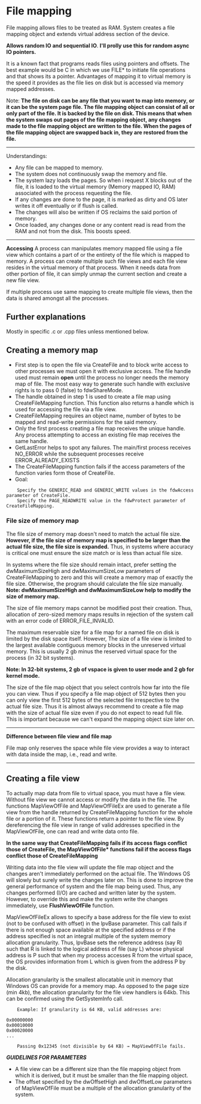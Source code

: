 # File mapping
File mapping allows files to be treated as RAM. System creates a file mapping object and extends virtual address section of the device.

**Allows random IO and sequential IO**.
**I'll prolly use this for random async IO pointers.**

It is a known fact that programs reads files using pointers and offsets. The best example would be C in which we use FILE* to initiate file operations and that shows its a pointer. Advantages of mapping it to virtual memory is the speed it provides as the file lies on disk but is accessed via memory mapped addresses.

Note: **The file on disk can be any file that you want to map into memory, or it can be the system page file. The file mapping object can consist of all or only part of the file. It is backed by the file on disk. This means that when the system swaps out pages of the file mapping object, any changes made to the file mapping object are written to the file. When the pages of the file mapping object are swapped back in, they are restored from the file.**

---

Understandings:

* Any file can be mapped to memory.
* The system does not continuously swap the memory and file.
* The system lazy loads the pages. So when i request X blocks out of the file, it is loaded to the virtual memory (Memory mapped IO, RAM) associated with the process requesting the file.
* If any changes are done to the page, it is marked as dirty and OS later writes it off eventually or if flush is called.
* The changes will also be written if OS reclaims the said portion of memory.
* Once loaded, any changes done or any content read is read from the RAM and not from the disk. This boosts speed.

---

**Accessing**
A process can manipulates memory mapped file using a file view which contains a part of or the entirety of the file which is mapped to memory. A process can create multiple such file views and each file view resides in the virtual memory of that process. When it needs data from other portion of file, it can simply unmap the current section and create a new file view.

If multiple process use same mapping to create multiple file views, then the data is shared amongst all the processes.

## Further explanations

Mostly in specific .c or .cpp files unless mentioned below.

## Creating a memory map

* First step is to open the file via CreateFile and to block write access to other processes we must open it with exclusive access. The file handle used must remain **open** until the process no longer needs the memory map of file. The most easy way to generate such handle with exclusive rights is to pass 0 (false) to fdwShareMode.
* The handle obtained in step 1 is used to create a file map using CreateFileMapping function. This function also returns a handle which is used for accessing the file via a file view.
* CreateFileMapping requires an object name, number of bytes to be mapped and read-write permissions for the said memory.
* Only the first process creating a file map receives the unique handle. Any process attempting to access an existing file map receives the same handle.
* GetLastError helps to spot any failures. The main/first process receives NO_ERROR while the subsequent processes receive ERROR_ALREADY_EXISTS
* The CreateFileMapping function fails if the access parameters of the function varies form those of CreateFile.
* Goal:
```
    Specify the GENERIC_READ and GENERIC_WRITE values in the fdwAccess parameter of CreateFile.
    Specify the PAGE_READWRITE value in the fdwProtect parameter of CreateFileMapping.
```

### File size of memory map

The file size of memory map doesn't need to match the actual file size. **However, if the file size of memory map is specified to be larger than the actual file size, the file size is expanded.** Thus, in systems where accuracy is critical one must ensure the size match or is less than actual file size.

In systems where the file size should remain intact, prefer setting the dwMaximumSizeHigh and dwMaximumSizeLow parameters of CreateFileMapping to zero and this will create a memory map of exactly the file size. Otherwise, the program should calculate the file size manually.
**Note: dwMaximumSizeHigh and dwMaximumSizeLow help to modify the size of memory map.**

The size of file memory maps cannot be modified post their creation. Thus, allocation of zero-sized memory maps results in rejection of the system call with an error code of ERROR_FILE_INVALID.

The maximum reservable size for a file map for a named file on disk is limited by the disk space itself. However, The size of a file view is limited to the largest available contiguous memory blocks in the unreserved virtual memory. This is usually 2 gb minus the reserved virtual space for the process (in 32 bit systems).

**Note: In 32-bit systems, 2 gb of vspace is given to user mode and 2 gb for kernel mode.**

The size of the file map object that you select controls how far into the file you can view. Thus if you specify a file map object of 512 bytes then you can only view the first 512 bytes of the selected file irrespective to the actual file size. Thus it is almost always recommend to create a file map with the size of actual file size even if you do not expect to read full file. This is important because we can't expand the mapping object size later on.

---

**Difference between file view and file map**

File map only reserves the space while file view provides a way to interact with data inside the map, i.e., read and write.

---

## Creating a file view
To actually map data from file to virtual space, you must have a file view. Without file view we cannot access or modify the data in the file. The functions MapViewOfFile and MapViewOfFileEx are used to generate a file view from the handle returned by CreateFileMapping function for the whole file or a portion of it. These functions return a pointer to the file view. By dereferencing the file view in range of valid addresses specified in the MapViewOfFile, one can read and write data onto file.

**In the same way that CreateFileMapping fails if its access flags conflict those of CreateFile, the MapViewOfFile\* functions fail if the access flags conflict those of CreateFileMapping**

Writing data into the file view will update the file map object and the changes aren't immediately performed on the actual file. The Windows OS will slowly but surely write the changes later on. This is done to improve the general performance of system and the file map being used. Thus, any changes performed (I/O) are cached and written later by the system. However, to override this and make the system write the changes immediately, use **FlushViewOfFile** function.

MapViewOfFileEx allows to specify a base address for the file view to exist (not to be confused with offset) in the lpvBase parameter. This call fails if there is not enough space available at the specified address or if the address specified is not an integral multiple of the system memory allocation granularity. Thus, lpvBase sets the reference address (say R) such that R is linked to the logical address of file (say L) whose physical address is P such that when my process accesses R from the virtual space, the OS provides information from L which is given from the address P by the disk. 

Allocation granularity is the smallest allocatable unit in memory that Windows OS can provide for a memory map. As opposed to the page size (min 4kb), the allocation granularity for the file view handlers is 64kb. This can be confirmed using the GetSystemInfo call.
```
    Example: If granularity is 64 KB, valid addresses are:

0x00000000
0x00010000
0x00020000
...

    Passing 0x12345 (not divisible by 64 KB) → MapViewOfFile fails.

```

***GUIDELINES FOR PARAMETERS***

* A file view can be a different size than the file mapping object from which it is derived, but it must be smaller than the file mapping object.
* The offset specified by the dwOffsetHigh and dwOffsetLow parameters of MapViewOfFile must be a multiple of the allocation granularity of the system.